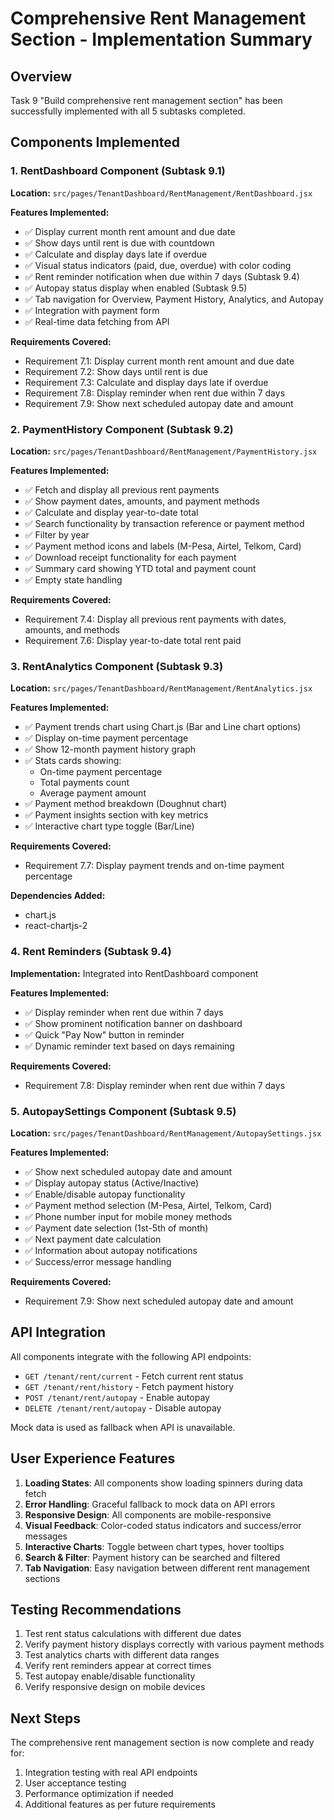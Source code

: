 # Comprehensive Rent Management Section - Implementation Summary

## Overview
Task 9 "Build comprehensive rent management section" has been successfully implemented with all 5 subtasks completed.

## Components Implemented

### 1. RentDashboard Component (Subtask 9.1)
**Location:** `src/pages/TenantDashboard/RentManagement/RentDashboard.jsx`

**Features Implemented:**
- ✅ Display current month rent amount and due date
- ✅ Show days until rent is due with countdown
- ✅ Calculate and display days late if overdue
- ✅ Visual status indicators (paid, due, overdue) with color coding
- ✅ Rent reminder notification when due within 7 days (Subtask 9.4)
- ✅ Autopay status display when enabled (Subtask 9.5)
- ✅ Tab navigation for Overview, Payment History, Analytics, and Autopay
- ✅ Integration with payment form
- ✅ Real-time data fetching from API

**Requirements Covered:**
- Requirement 7.1: Display current month rent amount and due date
- Requirement 7.2: Show days until rent is due
- Requirement 7.3: Calculate and display days late if overdue
- Requirement 7.8: Display reminder when rent due within 7 days
- Requirement 7.9: Show next scheduled autopay date and amount

### 2. PaymentHistory Component (Subtask 9.2)
**Location:** `src/pages/TenantDashboard/RentManagement/PaymentHistory.jsx`

**Features Implemented:**
- ✅ Fetch and display all previous rent payments
- ✅ Show payment dates, amounts, and payment methods
- ✅ Calculate and display year-to-date total
- ✅ Search functionality by transaction reference or payment method
- ✅ Filter by year
- ✅ Payment method icons and labels (M-Pesa, Airtel, Telkom, Card)
- ✅ Download receipt functionality for each payment
- ✅ Summary card showing YTD total and payment count
- ✅ Empty state handling

**Requirements Covered:**
- Requirement 7.4: Display all previous rent payments with dates, amounts, and methods
- Requirement 7.6: Display year-to-date total rent paid

### 3. RentAnalytics Component (Subtask 9.3)
**Location:** `src/pages/TenantDashboard/RentManagement/RentAnalytics.jsx`

**Features Implemented:**
- ✅ Payment trends chart using Chart.js (Bar and Line chart options)
- ✅ Display on-time payment percentage
- ✅ Show 12-month payment history graph
- ✅ Stats cards showing:
  - On-time payment percentage
  - Total payments count
  - Average payment amount
- ✅ Payment method breakdown (Doughnut chart)
- ✅ Payment insights section with key metrics
- ✅ Interactive chart type toggle (Bar/Line)

**Requirements Covered:**
- Requirement 7.7: Display payment trends and on-time payment percentage

**Dependencies Added:**
- chart.js
- react-chartjs-2

### 4. Rent Reminders (Subtask 9.4)
**Implementation:** Integrated into RentDashboard component

**Features Implemented:**
- ✅ Display reminder when rent due within 7 days
- ✅ Show prominent notification banner on dashboard
- ✅ Quick "Pay Now" button in reminder
- ✅ Dynamic reminder text based on days remaining

**Requirements Covered:**
- Requirement 7.8: Display reminder when rent due within 7 days

### 5. AutopaySettings Component (Subtask 9.5)
**Location:** `src/pages/TenantDashboard/RentManagement/AutopaySettings.jsx`

**Features Implemented:**
- ✅ Show next scheduled autopay date and amount
- ✅ Display autopay status (Active/Inactive)
- ✅ Enable/disable autopay functionality
- ✅ Payment method selection (M-Pesa, Airtel, Telkom, Card)
- ✅ Phone number input for mobile money methods
- ✅ Payment date selection (1st-5th of month)
- ✅ Next payment date calculation
- ✅ Information about autopay notifications
- ✅ Success/error message handling

**Requirements Covered:**
- Requirement 7.9: Show next scheduled autopay date and amount

## API Integration

All components integrate with the following API endpoints:
- `GET /tenant/rent/current` - Fetch current rent status
- `GET /tenant/rent/history` - Fetch payment history
- `POST /tenant/rent/autopay` - Enable autopay
- `DELETE /tenant/rent/autopay` - Disable autopay

Mock data is used as fallback when API is unavailable.

## User Experience Features

1. **Loading States**: All components show loading spinners during data fetch
2. **Error Handling**: Graceful fallback to mock data on API errors
3. **Responsive Design**: All components are mobile-responsive
4. **Visual Feedback**: Color-coded status indicators and success/error messages
5. **Interactive Charts**: Toggle between chart types, hover tooltips
6. **Search & Filter**: Payment history can be searched and filtered
7. **Tab Navigation**: Easy navigation between different rent management sections

## Testing Recommendations

1. Test rent status calculations with different due dates
2. Verify payment history displays correctly with various payment methods
3. Test analytics charts with different data ranges
4. Verify rent reminders appear at correct times
5. Test autopay enable/disable functionality
6. Verify responsive design on mobile devices

## Next Steps

The comprehensive rent management section is now complete and ready for:
1. Integration testing with real API endpoints
2. User acceptance testing
3. Performance optimization if needed
4. Additional features as per future requirements

